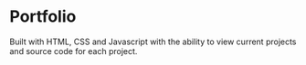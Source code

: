 # Portfolio
Built with HTML, CSS and Javascript with the ability to view current projects and source code for each project.
